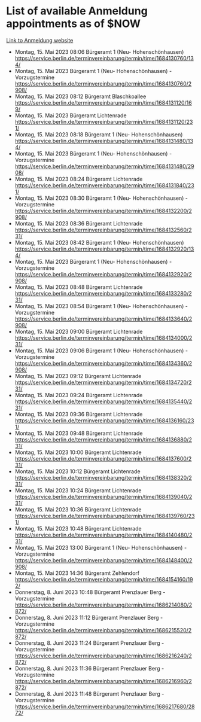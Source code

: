 # List of available Anmeldung appointments as of $NOW
[Link to Anmeldung website](https://service.berlin.de/terminvereinbarung/termin/tag.php?termin=1&anliegen[]=120686&dienstleisterlist=122210,122217,327316,122219,327312,122227,327314,122231,327346,122243,327348,122254,122252,329742,122260,329745,122262,329748,122271,327278,122273,327274,122277,327276,330436,122280,327294,122282,327290,122284,327292,122291,327270,122285,327266,122286,327264,122296,327268,150230,329760,122297,327286,122294,327284,122312,329763,122314,329775,122304,327330,122311,327334,122309,327332,317869,122281,327352,122279,329772,122283,122276,327324,122274,327326,122267,329766,122246,327318,122251,327320,122257,327322,122208,327298,122226,327300&herkunft=http%3A%2F%2Fservice.berlin.de%2Fdienstleistung%2F120686%2F)
- Montag, 15. Mai 2023 08:06 Bürgeramt 1 (Neu- Hohenschönhausen) https://service.berlin.de/terminvereinbarung/termin/time/1684130760/134/
- Montag, 15. Mai 2023  Bürgeramt 1 (Neu- Hohenschönhausen) - Vorzugstermine https://service.berlin.de/terminvereinbarung/termin/time/1684130760/2908/
- Montag, 15. Mai 2023 08:12 Bürgeramt Blaschkoallee https://service.berlin.de/terminvereinbarung/termin/time/1684131120/169/
- Montag, 15. Mai 2023  Bürgeramt Lichtenrade https://service.berlin.de/terminvereinbarung/termin/time/1684131120/231/
- Montag, 15. Mai 2023 08:18 Bürgeramt 1 (Neu- Hohenschönhausen) https://service.berlin.de/terminvereinbarung/termin/time/1684131480/134/
- Montag, 15. Mai 2023  Bürgeramt 1 (Neu- Hohenschönhausen) - Vorzugstermine https://service.berlin.de/terminvereinbarung/termin/time/1684131480/2908/
- Montag, 15. Mai 2023 08:24 Bürgeramt Lichtenrade https://service.berlin.de/terminvereinbarung/termin/time/1684131840/231/
- Montag, 15. Mai 2023 08:30 Bürgeramt 1 (Neu- Hohenschönhausen) - Vorzugstermine https://service.berlin.de/terminvereinbarung/termin/time/1684132200/2908/
- Montag, 15. Mai 2023 08:36 Bürgeramt Lichtenrade https://service.berlin.de/terminvereinbarung/termin/time/1684132560/231/
- Montag, 15. Mai 2023 08:42 Bürgeramt 1 (Neu- Hohenschönhausen) https://service.berlin.de/terminvereinbarung/termin/time/1684132920/134/
- Montag, 15. Mai 2023  Bürgeramt 1 (Neu- Hohenschönhausen) - Vorzugstermine https://service.berlin.de/terminvereinbarung/termin/time/1684132920/2908/
- Montag, 15. Mai 2023 08:48 Bürgeramt Lichtenrade https://service.berlin.de/terminvereinbarung/termin/time/1684133280/231/
- Montag, 15. Mai 2023 08:54 Bürgeramt 1 (Neu- Hohenschönhausen) - Vorzugstermine https://service.berlin.de/terminvereinbarung/termin/time/1684133640/2908/
- Montag, 15. Mai 2023 09:00 Bürgeramt Lichtenrade https://service.berlin.de/terminvereinbarung/termin/time/1684134000/231/
- Montag, 15. Mai 2023 09:06 Bürgeramt 1 (Neu- Hohenschönhausen) - Vorzugstermine https://service.berlin.de/terminvereinbarung/termin/time/1684134360/2908/
- Montag, 15. Mai 2023 09:12 Bürgeramt Lichtenrade https://service.berlin.de/terminvereinbarung/termin/time/1684134720/231/
- Montag, 15. Mai 2023 09:24 Bürgeramt Lichtenrade https://service.berlin.de/terminvereinbarung/termin/time/1684135440/231/
- Montag, 15. Mai 2023 09:36 Bürgeramt Lichtenrade https://service.berlin.de/terminvereinbarung/termin/time/1684136160/231/
- Montag, 15. Mai 2023 09:48 Bürgeramt Lichtenrade https://service.berlin.de/terminvereinbarung/termin/time/1684136880/231/
- Montag, 15. Mai 2023 10:00 Bürgeramt Lichtenrade https://service.berlin.de/terminvereinbarung/termin/time/1684137600/231/
- Montag, 15. Mai 2023 10:12 Bürgeramt Lichtenrade https://service.berlin.de/terminvereinbarung/termin/time/1684138320/231/
- Montag, 15. Mai 2023 10:24 Bürgeramt Lichtenrade https://service.berlin.de/terminvereinbarung/termin/time/1684139040/231/
- Montag, 15. Mai 2023 10:36 Bürgeramt Lichtenrade https://service.berlin.de/terminvereinbarung/termin/time/1684139760/231/
- Montag, 15. Mai 2023 10:48 Bürgeramt Lichtenrade https://service.berlin.de/terminvereinbarung/termin/time/1684140480/231/
- Montag, 15. Mai 2023 13:00 Bürgeramt 1 (Neu- Hohenschönhausen) - Vorzugstermine https://service.berlin.de/terminvereinbarung/termin/time/1684148400/2908/
- Montag, 15. Mai 2023 14:36 Bürgeramt Zehlendorf https://service.berlin.de/terminvereinbarung/termin/time/1684154160/192/
- Donnerstag, 8. Juni 2023 10:48 Bürgeramt Prenzlauer Berg - Vorzugstermine https://service.berlin.de/terminvereinbarung/termin/time/1686214080/2872/
- Donnerstag, 8. Juni 2023 11:12 Bürgeramt Prenzlauer Berg - Vorzugstermine https://service.berlin.de/terminvereinbarung/termin/time/1686215520/2872/
- Donnerstag, 8. Juni 2023 11:24 Bürgeramt Prenzlauer Berg - Vorzugstermine https://service.berlin.de/terminvereinbarung/termin/time/1686216240/2872/
- Donnerstag, 8. Juni 2023 11:36 Bürgeramt Prenzlauer Berg - Vorzugstermine https://service.berlin.de/terminvereinbarung/termin/time/1686216960/2872/
- Donnerstag, 8. Juni 2023 11:48 Bürgeramt Prenzlauer Berg - Vorzugstermine https://service.berlin.de/terminvereinbarung/termin/time/1686217680/2872/
